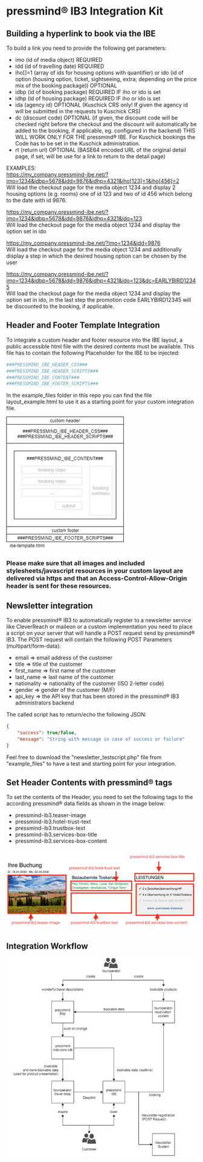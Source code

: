 # pressmind® IB3 Integration Kit
## Building a hyperlink to book via the IBE

To build a link you need to provide the following get parameters:

* imo (id of media object) REQUIRED
* idd (id of travelling date) REQUIRED
* iho[]=1 (array of ids for housing options with quantifier) or ido (id of option (housing option, ticket, sightseeing, extra; depending on the price mix of the booking package)) OPTIONAL
* idbp (id of booking package) REQUIRED IF iho or ido is set
* idhp (id of housing package) REQUIRED IF iho or ido is set
* ida (agency id) OPTIONAL (Kuschick CRS only! If given the agency id will be submitted in the requests to Kuschick CRS)
* dc (discount code) OPTIONAL (if given, the discount code will be checked right before the checkout and the discount will automatically be added to the booking, if applicable, eg. configured in the backend) THIS WILL WORK ONLY FOR THE pressmind® IBE. For Kuschick bookings the Code has to be set in the Kuschick administration.
* rt (return url) OPTIONAL (BASE64 encoded URL of the original detail page, if set, will be use for a link to return to the detail page)

EXAMPLES:  
https://my_company.pressmind-ibe.net/?imo=1234&idbp=5678&idd=9876&idhp=4321&iho[123]=1&iho[456]=2  
Will load the checkout page for the media object 1234 and display 2 housing options (e.g. rooms) one of id 123 and two of id 456 which belong to the date with id 9876.

https://my_company.pressmind-ibe.net/?imo=1234&idbp=5678&idd=9876&idhp=4321&ido=123  
Will load the checkout page for the media object 1234 and display the option set in ido

https://my_company.pressmind-ibe.net/?imo=1234&idd=9876  
Will load the checkout page for the media object 1234 and additionally display a step in which the desired housing option can be chosen by the user  

https://my_company.pressmind-ibe.net/?imo=1234&idbp=5678&idd=9876&idhp=4321&ido=123&dc=EARLYBIRD12345  
Will load the checkout page for the media object 1234 and display the option set in ido, in the last step the promotion code EARLYBIRD12345 will be discounted to the booking, if applicable. 

## Header and Footer Template Integration
To integrate a custom header and footer resource into the IBE layout, a public accessible html file with the desired contents must be available. 
This file has to contain the following Placeholder for the IBE to be injected:

```php
###PRESSMIND_IBE_HEADER_CSS###
###PRESSMIND_IBE_HEADER_SCRIPTS###
###PRESSMIND_IBE_CONTENT###
###PRESSMIND_IBE_FOOTER_SCRIPTS###
```

In the example_files folder in this repo you can find the file layout_example.html to use it as a starting point for your custom integration file. 

![pressmind® IB3 template structure](assets/ibe-template.png)

### Please make sure that all images and included stylesheets/javascript resources in your custom layout are delivered via https and that an Access-Control-Allow-Origin header is sent for these resources.

## Newsletter integration
To enable pressmind® IB3 to automatically register to a newsletter service like CleverReach or maileon or a custom implementation you need to place a script on your server that will handle a POST request send by pressmind® IB3.
The POST request will contain the following POST Parameters (multipart/form-data): 

* email => email address of the customer
* title => title of the customer
* first_name => first name of the customer
* last_name => last name of the customer
* nationality => nationality of the customer (ISO 2-letter code)
* gender => gender of the customer (M/F)
* api_key => the API key that has been stored in the pressmind® IB3 administrators backend

The called script has to return/echo the following JSON:
```json
{
    "success": true/false,
    "message": "String with message in case of success or failure"
}
```

Feel free to download the "newsletter_testscript.php" file from "example_files" to have a test and starting point for your integration.

## Set Header Contents with pressmind® tags
To set the contents of the Header, you need to set the following tags to the according pressmind® data fields as shown in the image below:  
* pressmind-ib3.teaser-image
* pressmind-ib3.hotel-trust-text
* pressmind-ib3.trustbox-text
* pressmind-ib3.services-box-title
* pressmind-ib3.services-box-content

![pressmind® IB3 header tags](assets/pressmind_ib3_tags_for_header.jpg)


## Integration Workflow
![pressmind® IB3 integration workflow](assets/pressmind_ib3_integration.png)
